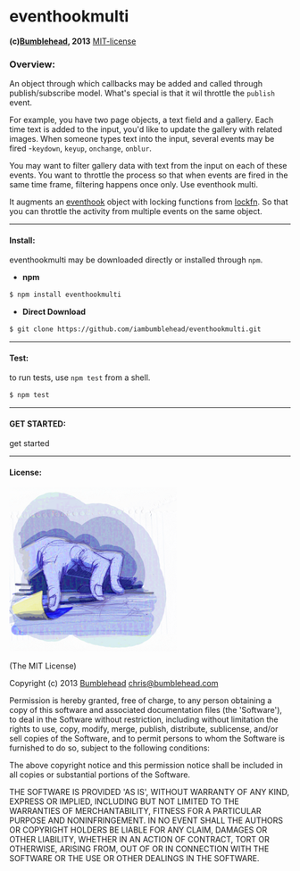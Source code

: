 eventhookmulti
==============
**(c)[Bumblehead][0], 2013** [MIT-license](#license)  

<!-- pagevanilla -->

### Overview:

An object through which callbacks may be added and called through publish/subscribe model. What's special is that it wil throttle the `publish` event.

For example, you have two page objects, a text field and a gallery. Each time text is added to the input, you'd like to update the gallery with related images. When someone types text into the input, several events may be fired -`keydown`, `keyup`, `onchange`, `onblur`.

You may want to filter gallery data with text from the input on each of these events. You want to throttle the process so that when events are fired in the same time frame, filtering happens once only. Use eventhook multi.

It augments an [eventhook][1] object with locking functions from [lockfn][2]. So that you can throttle the activity from multiple events on the same object.

[0]: http://www.bumblehead.com                            "bumblehead"
[1]: https://github.com/iambumblehead/eventhook            "eventhook"
[2]: https://github.com/iambumblehead/lockfn                  "lockfn"

---------------------------------------------------------
#### <a id="install"></a>Install:

eventhookmulti may be downloaded directly or installed through `npm`.

 * **npm**   

 ```bash
 $ npm install eventhookmulti
 ```

 * **Direct Download**
 
 ```bash  
 $ git clone https://github.com/iambumblehead/eventhookmulti.git
 ```

---------------------------------------------------------
#### <a id="test"></a>Test:

 to run tests, use `npm test` from a shell.

 ```bash
 $ npm test
 ```

---------------------------------------------------------
#### <a id="get-started">GET STARTED:

get started


---------------------------------------------------------
#### <a id="license">License:

 ![scrounge](http://github.com/iambumblehead/scroungejs/raw/master/img/hand.png) 

(The MIT License)

Copyright (c) 2013 [Bumblehead][0] <chris@bumblehead.com>

Permission is hereby granted, free of charge, to any person obtaining a copy of this software and associated documentation files (the 'Software'), to deal in the Software without restriction, including without limitation the rights to use, copy, modify, merge, publish, distribute, sublicense, and/or sell copies of the Software, and to permit persons to whom the Software is furnished to do so, subject to the following conditions:

The above copyright notice and this permission notice shall be included in all copies or substantial portions of the Software.

THE SOFTWARE IS PROVIDED 'AS IS', WITHOUT WARRANTY OF ANY KIND, EXPRESS OR IMPLIED, INCLUDING BUT NOT LIMITED TO THE WARRANTIES OF MERCHANTABILITY, FITNESS FOR A PARTICULAR PURPOSE AND NONINFRINGEMENT. IN NO EVENT SHALL THE AUTHORS OR COPYRIGHT HOLDERS BE LIABLE FOR ANY CLAIM, DAMAGES OR OTHER LIABILITY, WHETHER IN AN ACTION OF CONTRACT, TORT OR OTHERWISE, ARISING FROM, OUT OF OR IN CONNECTION WITH THE SOFTWARE OR THE USE OR OTHER DEALINGS IN THE SOFTWARE.

